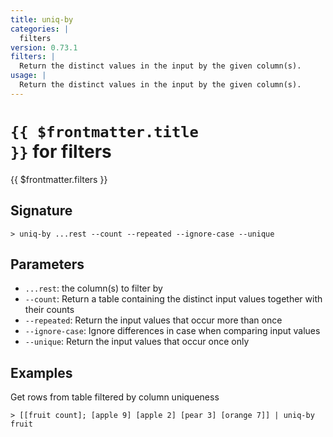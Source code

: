 ```yaml
---
title: uniq-by
categories: |
  filters
version: 0.73.1
filters: |
  Return the distinct values in the input by the given column(s).
usage: |
  Return the distinct values in the input by the given column(s).
---
```


# <code>{{ $frontmatter.title }}</code> for filters

<div class='command-title'>{{ $frontmatter.filters }}</div>

## Signature

```> uniq-by ...rest --count --repeated --ignore-case --unique```

## Parameters

 -  `...rest`: the column(s) to filter by
 -  `--count`: Return a table containing the distinct input values together with their counts
 -  `--repeated`: Return the input values that occur more than once
 -  `--ignore-case`: Ignore differences in case when comparing input values
 -  `--unique`: Return the input values that occur once only

## Examples

Get rows from table filtered by column uniqueness
```shell
> [[fruit count]; [apple 9] [apple 2] [pear 3] [orange 7]] | uniq-by fruit
```

